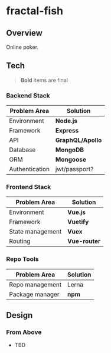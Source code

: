 # fractal-fish

## Overview

Online poker.

## Tech

> **Bold** items are final

### Backend Stack

| Problem Area | Solution |
| --- | --- |
| Environment | **Node.js** |
| Framework | **Express** |
| API | **GraphQL/Apollo** |
| Database | **MongoDB** |
| ORM | **Mongoose** |
| Authentication | jwt/passport? |

### Frontend Stack

| Problem Area | Solution |
| --- | --- |
| Environment | **Vue.js** |
| Framework | **Vuetify** |
| State management | **Vuex** |
| Routing | **Vue-router** |

### Repo Tools

| Problem Area | Solution |
| --- | --- |
| Repo management | Lerna |
| Package manager | **npm** |

## Design

### From Above

* TBD
